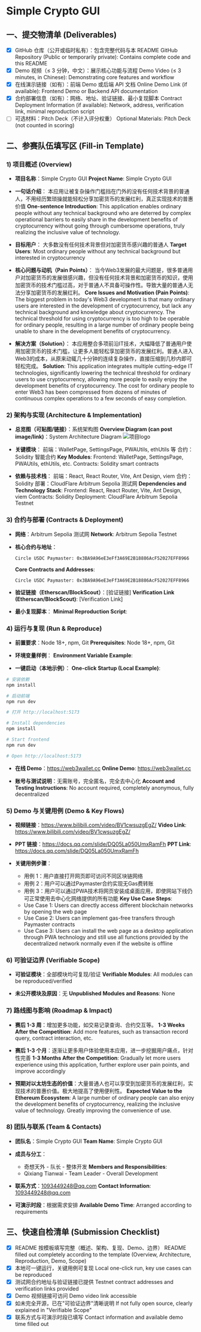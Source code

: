 # Simple Crypto GUI

## 一、提交物清单 (Deliverables)

- [x] GitHub 仓库（公开或临时私有）：包含完整代码与本 README
      GitHub Repository (Public or temporarily private): Contains complete code and this README
- [x] Demo 视频（≤ 3 分钟，中文）：展示核心功能与流程
      Demo Video (≤ 3 minutes, in Chinese): Demonstrating core features and workflow
- [x] 在线演示链接（如有）：前端 Demo 或后端 API 文档
      Online Demo Link (if available): Frontend Demo or Backend API documentation
- [x] 合约部署信息（如有）：网络、地址、验证链接、最小复现脚本
      Contract Deployment Information (if available): Network, address, verification link, minimal reproduction script
- [ ] 可选材料：Pitch Deck（不计入评分权重）
      Optional Materials: Pitch Deck (not counted in scoring)

## 二、参赛队伍填写区 (Fill-in Template)

### 1) 项目概述 (Overview)

- **项目名称**：Simple Crypto GUI
  **Project Name**: Simple Crypto GUI

- **一句话介绍**：
  本应用让被复杂操作门槛挡在门外的没有任何技术背景的普通人，不用经历繁琐操就能轻松分享加密货币的发展红利，真正实现技术的普惠价值
  **One-sentence Introduction**:
  This application enables ordinary people without any technical background who are deterred by complex operational barriers to easily share in the development benefits of cryptocurrency without going through cumbersome operations, truly realizing the inclusive value of technology.

- **目标用户**：
  大多数没有任何技术背景但对加密货币感兴趣的普通人
  **Target Users**:
  Most ordinary people without any technical background but interested in cryptocurrency

- **核心问题与动机（Pain Points）**：
  当今Web3发展的最大问题是，很多普通用户对加密货币的发展很感兴趣，但没有任何技术背景和加密货币的知识，使用加密货币的技术门槛过高，对于普通人不具备可操作性。导致大量的普通人无法分享加密货币的发展红利。
  **Core Issues and Motivation (Pain Points)**:
  The biggest problem in today's Web3 development is that many ordinary users are interested in the development of cryptocurrency, but lack any technical background and knowledge about cryptocurrency. The technical threshold for using cryptocurrency is too high to be operable for ordinary people, resulting in a large number of ordinary people being unable to share in the development benefits of cryptocurrency.

- **解决方案（Solution）**：
  本应用整合多项前沿IT技术，大幅降低了普通用户使用加密货币的技术门槛，让更多人能轻松享加密货币的发展红利。普通人进入Web3的成本，从原来动辄几十分钟的连续复杂操作，直接压缩到几秒内即可轻松完成。
  **Solution**:
  This application integrates multiple cutting-edge IT technologies, significantly lowering the technical threshold for ordinary users to use cryptocurrency, allowing more people to easily enjoy the development benefits of cryptocurrency. The cost for ordinary people to enter Web3 has been compressed from dozens of minutes of continuous complex operations to a few seconds of easy completion.

### 2) 架构与实现 (Architecture & Implementation)

- **总览图（可贴图/链接）**：系统架构图
  **Overview Diagram (can post image/link)**：System Architecture Diagram
  ![项目logo](./architecture.svg)

- **关键模块**：
  前端：WalletPage, SettingsPage, PWAUtils, ethUtils 等
  合约：Solidity 智能合约
  **Key Modules**:
  Frontend: WalletPage, SettingsPage, PWAUtils, ethUtils, etc.
  Contracts: Solidity smart contracts

- **依赖与技术栈**：
  前端：React, React Router, Vite, Ant Design, viem
  合约：Solidity
  部署：CloudFlare Arbitrum Sepolia 测试网
  **Dependencies and Technology Stack**:
  Frontend: React, React Router, Vite, Ant Design, viem
  Contracts: Solidity
  Deployment: CloudFlare Arbitrum Sepolia Testnet

### 3) 合约与部署 (Contracts & Deployment)

- **网络**：Arbitrum Sepolia 测试网
  **Network**: Arbitrum Sepolia Testnet

- **核心合约与地址**：
  ```
  Circle USDC Paymaster: 0x3BA9A96eE3eFf3A69E2B18886AcF52027EFF8966
  ```
  **Core Contracts and Addresses**:
  ```
  Circle USDC Paymaster: 0x3BA9A96eE3eFf3A69E2B18886AcF52027EFF8966
  ```

- **验证链接（Etherscan/BlockScout）**：[验证链接]
  **Verification Link (Etherscan/BlockScout)**: [Verification Link]

- **最小复现脚本**：
  **Minimal Reproduction Script**:


### 4) 运行与复现 (Run & Reproduce)

- **前置要求**：Node 18+, npm, Git
  **Prerequisites**: Node 18+, npm, Git

- **环境变量样例**：
  **Environment Variable Example**:

- **一键启动（本地示例）**：
  **One-click Startup (Local Example)**:

```bash
# 安装依赖
npm install

# 启动前端
npm run dev

# 打开 http://localhost:5173
```

```bash
# Install dependencies
npm install

# Start frontend
npm run dev

# Open http://localhost:5173
```

- **在线 Demo**：https://web3wallet.cc
  **Online Demo**: https://web3wallet.cc

- **账号与测试说明**：无需账号，完全匿名，完全去中心化
  **Account and Testing Instructions**: No account required, completely anonymous, fully decentralized

### 5) Demo 与关键用例 (Demo & Key Flows)

- **视频链接**：https://www.bilibili.com/video/BV1cwsuzgEgZ/
  **Video Link**: https://www.bilibili.com/video/BV1cwsuzgEgZ/

- **PPT 链接**：https://docs.qq.com/slide/DQ05La050UmxRamFh
  **PPT Link**: https://docs.qq.com/slide/DQ05La050UmxRamFh

- **关键用例步骤**：
  - 用例 1：用户直接打开网页即可访问不同区块链网络
  - 用例 2：用户可以通过Paymaster合约实现无Gas费转账
  - 用例 3：用户可以通过PWA技术将网页安装成桌面应用，即使网站下线仍可正常使用去中心化网络提供的所有功能
  **Key Use Case Steps**:
  - Use Case 1: Users can directly access different blockchain networks by opening the web page
  - Use Case 2: Users can implement gas-free transfers through Paymaster contracts
  - Use Case 3: Users can install the web page as a desktop application through PWA technology and still use all functions provided by the decentralized network normally even if the website is offline

### 6) 可验证边界 (Verifiable Scope)

- **可验证模块**：全部模块均可复现/验证
  **Verifiable Modules**: All modules can be reproduced/verified

- **未公开模块及原因**：无
  **Unpublished Modules and Reasons**: None

### 7) 路线图与影响 (Roadmap & Impact)

- **赛后 1-3 周**：增加更多功能，如交易记录查询、合约交互等。
  **1-3 Weeks After the Competition**: Add more features, such as transaction record query, contract interaction, etc.

- **赛后 1-3 个月**：逐渐让更多用户体验使用本应用，进一步挖掘用户痛点，针对性完善
  **1-3 Months After the Competition**: Gradually let more users experience using this application, further explore user pain points, and improve accordingly

- **预期对以太坊生态的价值**：大量普通人也可以享受到加密货币的发展红利，实现技术的普惠价值。极大地提高了使用便利性。
  **Expected Value to the Ethereum Ecosystem**: A large number of ordinary people can also enjoy the development benefits of cryptocurrency, realizing the inclusive value of technology. Greatly improving the convenience of use.

### 8) 团队与联系 (Team & Contacts)

- **团队名**：Simple Crypto GUI
  **Team Name**: Simple Crypto GUI

- **成员与分工**：
  - 奇想天外 - 队长 - 整体开发
  **Members and Responsibilities**:
  - Qixiang Tianwai - Team Leader - Overall Development

- **联系方式**：1093449248@qq.com
  **Contact Information**: 1093449248@qq.com

- **可演示时段**：根据需求安排
  **Available Demo Time**: Arranged according to requirements

## 三、快速自检清单 (Submission Checklist)

- [x] README 按模板填写完整（概述、架构、复现、Demo、边界）
      README filled out completely according to the template (Overview, Architecture, Reproduction, Demo, Scope)
- [x] 本地可一键运行，关键用例可复现
      Local one-click run, key use cases can be reproduced
- [x] 测试网合约地址与验证链接已提供
      Testnet contract addresses and verification links provided
- [x] Demo 视频链接可访问
      Demo video link accessible
- [x] 如未完全开源，已在"可验证边界"清晰说明
      If not fully open source, clearly explained in "Verifiable Scope"
- [x] 联系方式与可演示时段已填写
      Contact information and available demo time filled out
